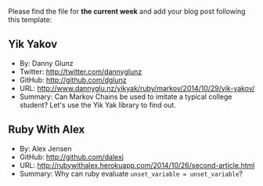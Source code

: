 Please find the file for **the current week** and add your blog post following this template:

## Yik Yakov

* By: Danny Glunz
* Twitter: http://twitter.com/dannyglunz
* GitHub: http://github.com/dglunz
* URL: http://www.dannyglu.nz/yikyak/ruby/markov/2014/10/29/yik-yakov/
* Summary: Can Markov Chains be used to imitate a typical college student? Let's
use the Yik Yak library to find out.

## Ruby With Alex

* By: Alex Jensen
* GitHub: http://github.com/dalexj
* URL: http://rubywithalex.herokuapp.com/2014/10/26/second-article.html
* Summary: Why can ruby evaluate `unset_variable = unset_variable`?
